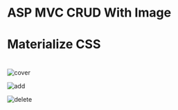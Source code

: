 # ASP MVC CRUD With Image
# Materialize CSS
#


![cover](https://instagram.fcgp1-1.fna.fbcdn.net/v/t51.2885-15/fr/e15/s1080x1080/218352048_498604957881648_6255416967963630186_n.jpg?_nc_ht=instagram.fcgp1-1.fna.fbcdn.net&_nc_cat=100&_nc_ohc=hYP258l_RycAX_6LqZb&edm=AP_V10EBAAAA&ccb=7-4&oh=aa9a361f1884fdc7ab2945ae76bb2a0d&oe=60FA4850&_nc_sid=4f375e)

![add](https://instagram.fcgp1-1.fna.fbcdn.net/v/t51.2885-15/fr/e15/s1080x1080/218750920_338345601079332_674821179309331282_n.jpg?_nc_ht=instagram.fcgp1-1.fna.fbcdn.net&_nc_cat=100&_nc_ohc=3tkMTEuAifYAX-GxuEw&edm=AP_V10EBAAAA&ccb=7-4&oh=297155b027ae9b06f11b81f3756fac6e&oe=60F9CFDF&_nc_sid=4f375e)

![delete](https://instagram.fcgp1-1.fna.fbcdn.net/v/t51.2885-15/fr/e15/s1080x1080/218647563_792973581415889_6764575708760899955_n.jpg?_nc_ht=instagram.fcgp1-1.fna.fbcdn.net&_nc_cat=105&_nc_ohc=PdjVzxp_qK0AX-3MQ-1&edm=AP_V10EBAAAA&ccb=7-4&oh=211104a0027585be6cd183a1260e08fa&oe=60F9C053&_nc_sid=4f375e)
